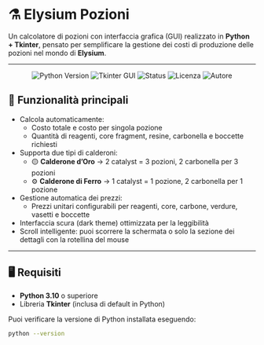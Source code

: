 # ⚗️ Elysium Pozioni

Un calcolatore di pozioni con interfaccia grafica (GUI) realizzato in **Python + Tkinter**, pensato per semplificare la gestione dei costi di produzione delle pozioni nel mondo di **Elysium**.

---

<p align="center">
  <img src="https://img.shields.io/badge/Python-3.10+-blue?logo=python&logoColor=white" alt="Python Version">
  <img src="https://img.shields.io/badge/Tkinter-GUI-green?logo=windowsterminal&logoColor=white" alt="Tkinter GUI">
  <img src="https://img.shields.io/badge/Status-Attivo-brightgreen?style=flat" alt="Status">
  <img src="https://img.shields.io/badge/Licenza-MIT-yellow?style=flat" alt="Licenza">
  <img src="https://img.shields.io/badge/Made%20by-ILGUERRIERO22-purple?style=flat-square" alt="Autore">
</p>


## 🧪 Funzionalità principali

- Calcola automaticamente:
  - Costo totale e costo per singola pozione  
  - Quantità di reagenti, core fragment, resine, carbonella e boccette richiesti  
- Supporta due tipi di calderoni:
  - 🟡 **Calderone d’Oro** → 2 catalyst = 3 pozioni, 2 carbonella per 3 pozioni  
  - ⚙️ **Calderone di Ferro** → 1 catalyst = 1 pozione, 2 carbonella per 1 pozione  
- Gestione automatica dei prezzi:
  - Prezzi unitari configurabili per reagenti, core, carbone, verdure, vasetti e boccette  
- Interfaccia scura (dark theme) ottimizzata per la leggibilità  
- Scroll intelligente: puoi scorrere la schermata o solo la sezione dei dettagli con la rotellina del mouse  

---

## 🖥️ Requisiti

- **Python 3.10** o superiore  
- Libreria **Tkinter** (inclusa di default in Python)

Puoi verificare la versione di Python installata eseguendo:
```bash
python --version
